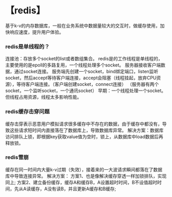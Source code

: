 # 【redis】

基于k-v的内存数据库，一般在业务系统中数据量较大的交互时，做缓存使用，加快响应速度，提升用户体验。

### redis是单线程的？

连接池：存放多个socket的list或者数组集合。 
redis是的工作线程是单线程的，主要使用的是epoll的多路复用，一个线程处理多个socket。
服务器接收客户端数据，通过socket连接。
服务端先创建一个socket，bind绑定端口，listen监听socket，然后accept等待客户端连接，accept会阻塞（线程挂起，放弃CPU资源），等待客户端连接。（客户端创建socket，connect连接）
（服务器有两个socket，一个监听socket，一个通讯socket）
 早期：一个线程处理一个socket。但线程占用资源，线程太多影响性能。

### redis缓存击穿问题

缓存击穿表示恶意用户模拟请求很多缓存中不存在的数据，由于缓存中都没有，导致这些请求短时间内直接落在了数据库上，导致数据库异常。
解决方案：数据库访问排队上锁，即根据key获取value值为空时，锁上，从数据库中load数据后再释放锁。

### redis雪崩

缓存在同一时间内大量k-v过期（失效），接着来的一大波请求瞬间都落在了数据库中导致连接异常。
解决方案：
方案1、也是像解决缓存穿透一样加锁排队，实现同上;
方案2、建立备份缓存，缓存A和缓存B，A设置超时时间，B不设值超时时间，先从A读缓存，A没有读B，并且更新A缓存和B缓存;